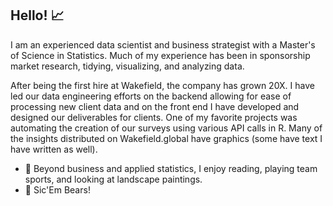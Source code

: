 ## Hello! 📈

I am an experienced data scientist and business strategist with a Master's of Science in Statistics. Much of my experience has been in sponsorship market research, tidying, visualizing, and analyzing data. 

After being the first hire at Wakefield, the company has grown 20X. I have led our data engineering efforts on the backend allowing for ease of processing new client data and on the front end I have developed and designed our deliverables for clients. One of my favorite projects was automating the creation of our surveys using various API calls in R. Many of the insights distributed on Wakefield.global have graphics (some have text I have written as well). 

- 🔭 Beyond business and applied statistics, I enjoy reading, playing team sports, and looking at landscape paintings.
- 🐻 Sic'Em Bears!
